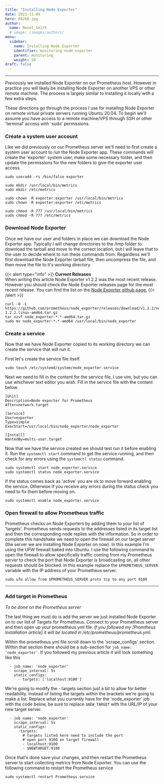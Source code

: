 ```yaml
---
title: "Installing Node Exporter"
date: 2021-11-09
hero: 66260.jpg
author:
  name: Reset_Smith
  # image: /images/authors/
menu:
  sidebar:
    name: Installing Node Exporter
    identifier: monitoring-node_exporter
    parent: monitoring
    weight: 20
draft: false
---
```

---

Previously we installed Node Exporter on our Prometheus host. However in practice you will likely be installing Node Exporter on another VPS or other remote machine. The process is largely similar to installing it locally with a few extra steps.

These directions go through the process I use for installing Node Exporter on remote virtual private servers running Ubuntu 20.04. To begin we'll assume you have access to a remote machine/VPS through SSH or other 'terminal' access with 'sudo' permissions.

### Create a system user account

Like we did previously on our Prometheus server we'll need to first create a system user account to run the Node Exporter app. These commands will create the 'exporter' system user, make some necessary folder, and then update the permissions for the new folders to give the exporter user access.
```
sudo useradd -rs /bin/false exporter

sudo mkdir /usr/local/bin/metrics
sudo mkdir /etc/metrics

sudo chown -R exporter:exporter /usr/local/bin/metrics
sudo chown -R exporter:exporter /etc/metrics

sudo chmod -R 777 /usr/local/bin/metrics
sudo chmod -R 777 /etc/metrics

```

### Download Node Exporter

Once we have our user and folders in place we can download the Node Exporter app. Typically I will change directories to the /tmp folder to download the tarball and move to the correct location, but I will leave that to the user to decide where to run these commands from. Regardless we'll first download the Node Exporter tarball file, then uncompress the file, and then move the file to it's working directory.

{{< alert type="info" >}}
**Current Releases**\
When writing this article Node Exporter v1.2.2 was the most recent release. However you should check the Node Exporter releases page for the most recent release. You can find the list on the [Node Exporter github page.](https://github.com/prometheus/node_exporter/releases)
{{< /alert >}}

```
curl -O -L https://github.com/prometheus/node_exporter/releases/download/v1.2.2/node_exporter-1.2.2.linux-amd64.tar.gz
tar xzvf node_exporter-*.*-amd64.tar.gz
sudo mv node_exporter-*.*-amd64 /usr/local/bin/node_exporter
```

### Create a service

Now that we have Node Exporter copied to its working directory we can create the service that will run it.

First let's create the service file itself.

```
sudo touch /etc/systemd/system/node_exporter.service
```

Next we need to fill in the content for the service file. I use vim, but you can use whichever text editor you wish. Fill in the service file with the content below.
```
[Unit]
Description=Node exporter for Prometheus
After=network.target

[Service]
User=exporter
Type=simple
ExecStart=/usr/local/bin/node_exporter/node_exporter

[Install]
WantedBy=multi-user.target
```

Now that we have the service created we should test run it before enabling it. Run the `systemctl start` command to get the service running, and then check for any errors using the `systemctl status` command.
```
sudo systemctl start node_exporter.service
sudo systemctl status node_exporter.service
```

If the status comes back as 'active' you are ok to move forward enabling the service. Otherwise if you receive any errors during the status check you need to fix them before moving on.
```
sudo systemctl enable node_exporter.service
```

### Open firewall to allow Prometheus traffic

Prometheus checks on Node Exporters by adding them to your list of 'targets'. Prometheus sends requests to the addresses listed in its target list and then the corresponding node replies with the information. So in order to complete this handshake we need to open the firewall on our target server (the server we are installing Node Exporter on now). In this example I'm using the UFW firewall baked into Ubuntu. I use the following command to open the firewall to allow specifically traffic coming from my Prometheus server to check the port that Node Exporter is broadcasting on, all other requests should be blocked. In this example replace the `$PROMETHEUS_SERVER` variable with the IP address of your Prometheus server.
```
sudo ufw allow from $PROMETHEUS_SERVER proto tcp to any port 9100
```

---

### Add target in Prometheus

*To be done on the Prometheus server*

The last thing we must do is add the server we just installed Node Exporter on to our list of Targets for Prometheus. Connect to your Prometheus server and then open up your prometheus.yml file. *If you followed my [Promtheus Installation article] it will be located in /etc/prometheus/prometheus.yml.*

Within the prometheus.yml file scroll down to the 'scrape_configs' section. Within that section there should be a sub-section for `job_name: 'node_exporter'`. If you followed my previous article it will look something like this
```
  - job_name: 'node_exporter'
    scrape_interval: 5s
    static_configs:
      - targets: ['localhost:9100']
```

We're going to modify the - targets section just a bit to allow for better readability. Instead of listing the targets within the brackets we're going to make a list. Replace what you currently have for the 'node_exporter' job with the code below, be sure to replace `$NEW_TARGET` with the URL/IP of your new target server.
```
  - job_name: 'node_exporter'
    scrape_interval: 5s
    static_configs:
      -targets:
        # targets listed here need to include the port
        # open port 9100 on target firewall
        - localhost:9100
        - $NEWTARGET:9100
```

Once that's done save your changes, and then restart the Prometheus server to start collecting metrics from Node Exporter. You can use the following command to restart the Prometheus service
```
sudo systemctl restart Prometheus.service
```
